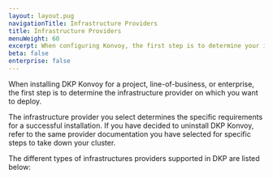 ```yaml
---
layout: layout.pug
navigationTitle: Infrastructure Providers
title: Infrastructure Providers
menuWeight: 60
excerpt: When configuring Konvoy, the first step is to determine your infrastructure
beta: false
enterprise: false
---
```


When installing DKP Konvoy for a project, line-of-business, or enterprise, the first step is to determine the infrastructure provider on which you want to deploy.

The infrastructure provider you select determines the specific requirements for a successful installation. If you have decided to uninstall DKP Konvoy, refer to the same provider documentation you have selected for specific steps to take down your cluster.

The different types of infrastructures providers supported in DKP are listed below:
